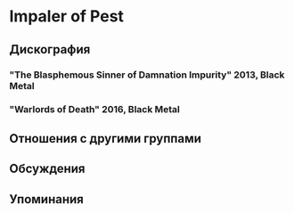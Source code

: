 # Impaler of Pest



## Дискография

### "The Blasphemous Sinner of Damnation Impurity" 2013, Black Metal



### "Warlords of Death" 2016, Black Metal




## Отношения с другими группами


## Обсуждения


## Упоминания

